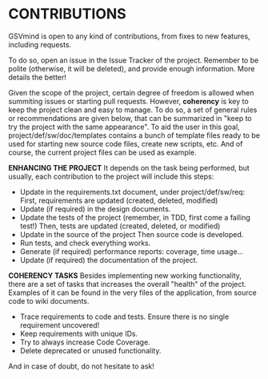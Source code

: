 CONTRIBUTIONS
=============
GSVmind is open to any kind of contributions, from fixes to new features, including requests.

To do so, open an issue in the Issue Tracker of the project. Remember to be polite (otherwise, it will be deleted),
and provide enough information. More details the better!

Given the scope of the project, certain degree of
freedom is allowed when summiting issues or starting pull requests. However, **coherency** is key to keep the project clean
and easy to manage. To do so, a set of general rules or recommendations are given below, that can be summarized in
"keep to try the project with the same appearance". 
To aid the user in this goal, project/def/sw/doc/templates contains a bunch of template files ready to be used for
starting new source code files, create new scripts, etc. And of course, the current project files can be used as example.

**ENHANCING THE PROJECT**
It depends on the task being performed, but usually, each contribution to the project will include this steps:
- Update in the requirements.txt document, under project/def/sw/req:
	First, requirements are updated (created, deleted, modified)	
- Update (if required) in the design documents.
- Update the tests of the project (remember, in TDD, first come a failing test!)
	Then, tests are updated (created, deleted, or modified)
- Update in the source of the project
	Then source code is developed.
- Run tests, and check everything works.
- Generate (if required) performance reports: coverage, time usage...
- Update (if required) the documentation of the project.

**COHERENCY TASKS**
Besides implementing new working functionality, there are a set of tasks that increases the overall "health" of the project.
Examples of it can be found in the very files of the application, from source code to wiki documents.
- Trace requirements to code and tests. Ensure there is no single requirement uncovered!
- Keep requirements with unique IDs.
- Try to always increase Code Coverage.
- Delete deprecated or unused functionality.


And in case of doubt, do not hesitate to ask!